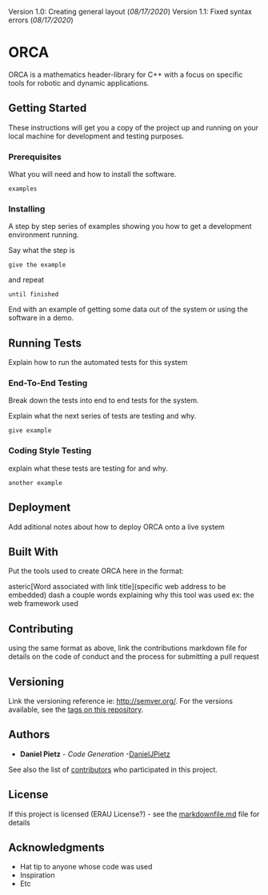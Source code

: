 Version 1.0: Creating general layout (*08/17/2020*)
Version 1.1: Fixed syntax errors (*08/17/2020*)

# ORCA 

ORCA is a mathematics header-library for C++ with a focus on specific tools for robotic and dynamic applications. 

## Getting Started

These instructions will get you a copy of the project up and running on your local machine for development and testing purposes.

### Prerequisites

What you will need and how to install the software.

```
examples
```

### Installing

A step by step series of examples showing you how to get a development environment running.

Say what the step is

```
give the example
```

and repeat

```
until finished
```

End with an example of getting some data out of the system or using the software in a demo.

## Running Tests

Explain how to run the automated tests for this system

### End-To-End Testing

Break down the tests into end to end tests for the system.

Explain what the next series of tests are testing and why.

```
give example
```

### Coding Style Testing

explain what these tests are testing for and why.

```
another example
```

## Deployment

Add aditional notes about how to deploy ORCA onto a live system

## Built With

Put the tools used to create ORCA here in the format:

asteric[Word associated with link title](specific web address to be embedded) dash a couple words explaining why this tool was used ex: the web framework used

## Contributing

using the same format as above, link the contributions markdown file for details on the code of conduct and the process for submitting a pull request

## Versioning

Link the versioning reference ie: http://semver.org/. 
For the versions available, see the [tags on this repository](https://github.com/danieljpietz/ORCA/tags).

## Authors

* **Daniel Pietz** - *Code Generation* -[DanielJPietz](https://github.com/danieljpietz)

See also the list of [contributors](https://github.com/danieljpietz/ORCA/contributors) who participated in this project.

## License

If this project is licensed (ERAU License?) - see the [markdownfile.md](LICENSE.md) file for details

## Acknowledgments

* Hat tip to anyone whose code was used
* Inspiration
* Etc